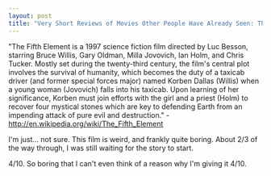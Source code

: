 ```yaml
---
layout: post
title: "Very Short Reviews of Movies Other People Have Already Seen: The Fifth Element [1997]"
---
```


"The Fifth Element is a 1997 science fiction film directed by Luc Besson, starring Bruce Willis, Gary Oldman, Milla Jovovich, Ian Holm, and Chris Tucker. Mostly set during the twenty-third century, the film's central plot involves the survival of humanity, which becomes the duty of a taxicab driver (and former special forces major) named Korben Dallas (Willis) when a young woman (Jovovich) falls into his taxicab. Upon learning of her significance, Korben must join efforts with the girl and a priest (Holm) to recover four mystical stones which are key to defending Earth from an impending attack of pure evil and destruction." - http://en.wikipedia.org/wiki/The_Fifth_Element

I'm just... not sure. This film is weird, and frankly quite boring. About 2/3 of the way through, I was still waiting for the story to start.

4/10. So boring that I can't even think of a reason why I'm giving it 4/10.

